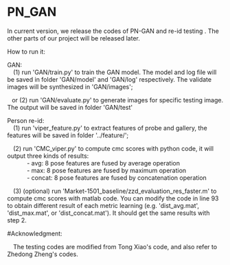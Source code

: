 # PN_GAN
In current version, we release the codes of PN-GAN and re-id testing . The other parts of our project will be released later.

How to run it:

GAN:</br>
&ensp;&ensp;(1) run 'GAN/train.py' to train the GAN model. The model and log file will be saved in folder 'GAN/model' and 'GAN/log' respectively. The validate images will be synthesized in 'GAN/images';

&ensp; or (2) run 'GAN/evaluate.py' to generate images for specific testing image. The output will be saved in folder 'GAN/test'

Person re-id:</br>
&ensp;&ensp;(1) run 'viper_feature.py' to extract features of probe and gallery, the features will be saved in folder '../feature/';

&ensp;&ensp;(2) run 'CMC_viper.py' to compute cmc scores with python code, it will output three kinds of results: </br>
&ensp;&ensp;&ensp;&ensp;&ensp;&ensp;  - avg: 8 pose features are fused by average operation </br>
&ensp;&ensp;&ensp;&ensp;&ensp;&ensp;  - max: 8 pose features are fused by maximum operation </br>
&ensp;&ensp;&ensp;&ensp;&ensp;&ensp;  - concat: 8 pose features are fused by concatenation operation 

&ensp;&ensp;(3) (optional) run 'Market-1501_baseline/zzd_evaluation_res_faster.m' to compute cmc scores with matlab code. You can modify the code in line 93 to obtain different result of each metric learning (e.g. 'dist_avg.mat', 'dist_max.mat', or 'dist_concat.mat'). It should get the same results with step 2.

	  
	 	 
#Acknowledgment:

&ensp;&ensp;The testing codes are modified from Tong Xiao's code, and also refer to Zhedong Zheng's codes.

 

